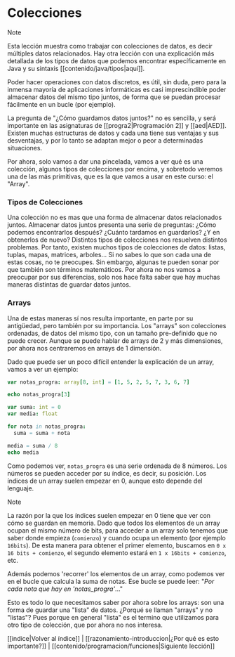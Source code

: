 # Colecciones
> [!NOTE]
> Esta lección muestra como trabajar con colecciones de datos, es decir múltiples datos relacionados. Hay otra lección con una explicación más detallada de los tipos de datos que podemos encontrar específicamente en Java y su sintaxis [[contenido/java/tipos|aquí]].

Poder hacer operaciones con datos discretos, es útil, sin duda, pero para la inmensa mayoría de aplicaciones informáticas es casi imprescindible poder almacenar datos del mismo tipo juntos, de forma que se puedan procesar fácilmente en un bucle (por ejemplo).

La pregunta de "¿Cómo guardamos datos juntos?" no es sencilla, y será importante en las asignaturas de [[progra2|Programación 2]] y [[aed|AED]]. Existen muchas estructuras de datos y cada una tiene sus ventajas y sus desventajas, y por lo tanto se adaptan mejor o peor a determinadas situaciones.

Por ahora, solo vamos a dar una pincelada, vamos a ver qué es una colección, algunos tipos de colecciones por encima, y sobretodo veremos una de las más primitivas, que es la que vamos a usar en este curso: el "Array".

### Tipos de Colecciones
Una colección no es mas que una forma de almacenar datos relacionados juntos. Almacenar datos juntos presenta una serie de preguntas: ¿Cómo podemos encontrarlos después? ¿Cuánto tardamos en guardarlos? ¿Y en obtenerlos de nuevo? Distintos tipos de colecciones nos resuelven distintos problemas. Por tanto, existen muchos tipos de colecciones de datos: listas, tuplas, mapas, matrices, arboles... Si no sabes lo que son cada una de estas cosas, no te preocupes. Sin embargo, algunas te pueden sonar por que también son términos matemáticos. Por ahora no nos vamos a preocupar por sus diferencias, solo nos hace falta saber que hay muchas maneras distintas de guardar datos juntos.

### Arrays
Una de estas maneras sí nos resulta importante, en parte por su antigüedad, pero también por su importancia. Los "arrays" son colecciones ordenadas, de datos del mismo tipo, con un tamaño pre-definido que no puede crecer. Aunque se puede hablar de arrays de 2 y más dimensiones, por ahora nos centraremos en arrays de 1 dimensión.

Dado que puede ser un poco difícil entender la explicación de un array, vamos a ver un ejemplo:

```nim
var notas_progra: array[8, int] = [1, 5, 2, 5, 7, 3, 6, 7]

echo notas_progra[3]

var suma: int = 0
var media: float

for nota in notas_progra:
  suma = suma + nota

media = suma / 8
echo media
```
Como podemos ver, `notas_progra` es una serie ordenada de 8 números. Los números se pueden acceder por su índice, es decir, su posición. Los índices de un array suelen empezar en 0, aunque esto depende del lenguaje.

> [!NOTE]
> La razón por la que los índices suelen empezar en 0 tiene que ver con cómo se guardan en memoria. Dado que todos los elementos de un array ocupan el mismo número de bits, para acceder a un array solo tenemos que saber donde empieza (`comienzo`) y cuando ocupa un elemento (por ejemplo `16bits`). De esta manera para obtener el primer elemento, buscamos en `0 x 16 bits + comienzo`, el segundo elemento estará en `1 x 16bits + comienzo`, etc.

Además podemos 'recorrer' los elementos de un array, como podemos ver en el bucle que calcula la suma de notas. Ese bucle se puede leer: "_Por cada nota que hay en 'notas_progra'_..."

Esto es todo lo que necesitamos saber por ahora sobre los arrays: son una forma de guardar una "lista" de datos. ¿Porqué se llaman "arrays" y no "listas"? Pues porque en general "lista" es el termino que utilizamos para otro tipo de colección, que por ahora no nos interesa.

[[indice|Volver al índice]] | [[razonamiento-introduccion|¿Por qué es esto importante?]] | [[contenido/programacion/funciones|Siguiente lección]]